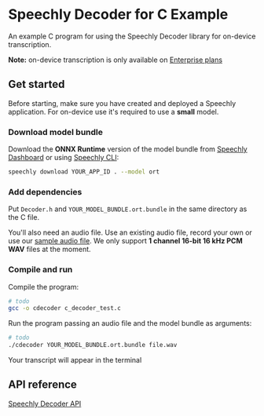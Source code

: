 # Speechly Decoder for C Example

An example C program for using the Speechly Decoder library for on-device transcription.

**Note:** on-device transcription is only available on [Enterprise plans](https://www.speechly.com/pricing)

## Get started

Before starting, make sure you have created and deployed a Speechly application. For on-device use it's required to use a **small** model.

### Download model bundle

Download the **ONNX Runtime** version of the model bundle from [Speechly Dashboard](https://api.speechly.com/dashboard) or using [Speechly CLI](https://github.com/speechly/cli):

```bash 
speechly download YOUR_APP_ID . --model ort
```

### Add dependencies

Put `Decoder.h` and `YOUR_MODEL_BUNDLE.ort.bundle` in the same directory as the C file.

You'll also need an audio file. Use an existing audio file, record your own or use our [sample audio file](https://funny-kashata-6dcdf0.netlify.app/audio/ndgt.wav). We only support **1 channel 16-bit 16 kHz PCM WAV** files at the moment.

### Compile and run

Compile the program:

```bash
# todo
gcc -o cdecoder c_decoder_test.c 
```

Run the program passing an audio file and the model bundle as arguments:

```bash
# todo
./cdecoder YOUR_MODEL_BUNDLE.ort.bundle file.wav
```

Your transcript will appear in the terminal

## API reference

[Speechly Decoder API](https://funny-kashata-6dcdf0.netlify.app/reference/decoder/)